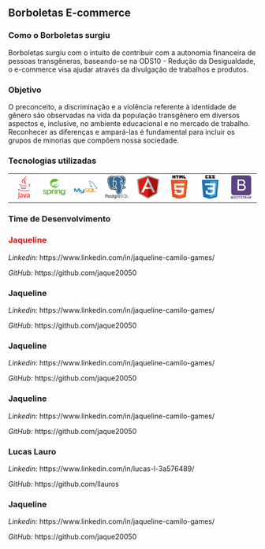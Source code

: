 ## Borboletas E-commerce

<!--
**BorboletasGen/BorboletasGen** is a ✨ _special_ ✨ repository because its `README.md` (this file) appears on your GitHub profile.

Here are some ideas to get you started:

- 🔭 I’m currently working on ...
- 🌱 I’m currently learning ...
- 👯 I’m looking to collaborate on ...
- 🤔 I’m looking for help with ...
- 💬 Ask me about ...
- 📫 How to reach me: ...
- 😄 Pronouns: ...
- ⚡ Fun fact: ...
-->

### Como o Borboletas surgiu

Borboletas surgiu com o intuito de contribuir com a autonomia financeira de pessoas transgêneras, baseando-se na ODS10 - Redução da Desigualdade, o e-commerce visa ajudar através da divulgação de trabalhos e produtos.

### Objetivo

O preconceito, a discriminação e a violência referente à identidade de gênero são observadas na vida da população transgênero em diversos aspectos e, inclusive, no ambiente educacional e no mercado de trabalho. Reconhecer as diferenças e ampará-las é fundamental para incluir os grupos de minorias que compõem nossa sociedade.

### Tecnologias utilizadas
<div align="left">
	<table>
			<tr>
        <td><img width="60px" src="https://raw.githubusercontent.com/devicons/devicon/9f4f5cdb393299a81125eb5127929ea7bfe42889/icons/java/java-plain-wordmark.svg" alt="Java"></td>
        <td><img width="60px" src="https://raw.githubusercontent.com/devicons/devicon/9f4f5cdb393299a81125eb5127929ea7bfe42889/icons/spring/spring-original-wordmark.svg" alt="SpringBoot"></td>
        <td><img width="60px" src="https://raw.githubusercontent.com/devicons/devicon/9f4f5cdb393299a81125eb5127929ea7bfe42889/icons/mysql/mysql-original-wordmark.svg" alt="MySQL"></td>
        <td><img width="60px" src="https://raw.githubusercontent.com/devicons/devicon/00f02ef57fb7601fd1ddcc2fe6fe670fef3ae3e4/icons/postgresql/postgresql-original-wordmark.svg" alt="Postgres"></td>
        <td><img width="60px" src="https://raw.githubusercontent.com/devicons/devicon/00f02ef57fb7601fd1ddcc2fe6fe670fef3ae3e4/icons/angularjs/angularjs-original.svg" alt="Angular"></td>
        <td><img width="60px" src="https://raw.githubusercontent.com/devicons/devicon/00f02ef57fb7601fd1ddcc2fe6fe670fef3ae3e4/icons/html5/html5-original-wordmark.svg" alt="HTML5"></td>
        <td><img width="60px" src="https://raw.githubusercontent.com/devicons/devicon/00f02ef57fb7601fd1ddcc2fe6fe670fef3ae3e4/icons/css3/css3-original-wordmark.svg" alt="CSS3"></td>
        <td><img width="60px" src="https://raw.githubusercontent.com/devicons/devicon/00f02ef57fb7601fd1ddcc2fe6fe670fef3ae3e4/icons/bootstrap/bootstrap-plain-wordmark.svg" alt="Bootstrap"></td>
			</tr>
	</table>
</div>

### Time de Desenvolvimento
<div align="left">
	<div>
		<h3 class="teste" style="color:red;">Jaqueline</h3>
		<p><em>Linkedin:</em> https://www.linkedin.com/in/jaqueline-camilo-games/</p>
		<p><em>GitHub:</em> https://github.com/jaque20050</p>
	</div>
	<div>
		<h3>Jaqueline</h3>
		<p><em>Linkedin:</em> https://www.linkedin.com/in/jaqueline-camilo-games/</p>
		<p><em>GitHub:</em> https://github.com/jaque20050</p>
	</div>
		<div>
		<h3>Jaqueline</h3>
		<p><em>Linkedin:</em> https://www.linkedin.com/in/jaqueline-camilo-games/</p>
		<p><em>GitHub:</em> https://github.com/jaque20050</p>
	</div>
	<div>
		<h3>Jaqueline</h3>
		<p><em>Linkedin:</em> https://www.linkedin.com/in/jaqueline-camilo-games/</p>
		<p><em>GitHub:</em> https://github.com/jaque20050</p>
	</div>
	<div>
		<h3>Lucas Lauro</h3>
		<p><em>Linkedin:</em> https://www.linkedin.com/in/lucas-l-3a576489/</p>
		<p><em>GitHub:</em> https://github.com/llauros</p>
	</div>
	<div>
		<h3>Jaqueline</h3>
		<p><em>Linkedin:</em> https://www.linkedin.com/in/jaqueline-camilo-games/</p>
		<p><em>GitHub:</em> https://github.com/jaque20050</p>
	</div>
</div>
